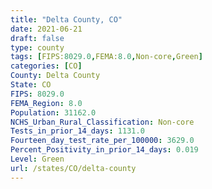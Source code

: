 ```yaml
---
title: "Delta County, CO"
date: 2021-06-21
draft: false
type: county
tags: [FIPS:8029.0,FEMA:8.0,Non-core,Green]
categories: [CO]
County: Delta County
State: CO
FIPS: 8029.0
FEMA_Region: 8.0
Population: 31162.0
NCHS_Urban_Rural_Classification: Non-core
Tests_in_prior_14_days: 1131.0
Fourteen_day_test_rate_per_100000: 3629.0
Percent_Positivity_in_prior_14_days: 0.019
Level: Green
url: /states/CO/delta-county
---
```



